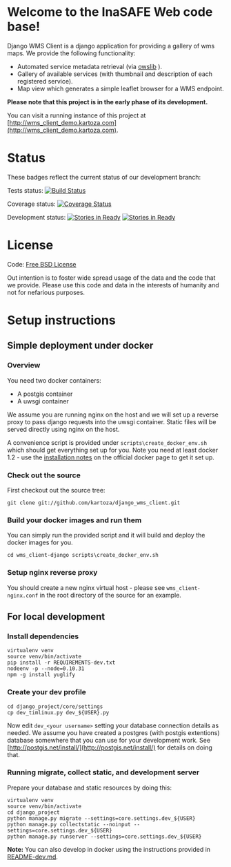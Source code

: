 # Welcome to the InaSAFE Web code base!

Django WMS Client is a django application for providing a gallery of wms maps.
We provide the following functionality:

* Automated service metadata retrieval (via [owslib](http://geopython.github.io/OWSLib/) ).
* Gallery of available services (with thumbnail and description of each registered service).
* Map view which generates a simple leaflet browser for a WMS endpoint.

**Please note that this project is in the early phase of its development.**

You can visit a running instance of this project at 
[http://wms_client_demo.kartoza.com](http://wms_client_demo.kartoza.com).

# Status

These badges reflect the current status of our development branch:

Tests status: [![Build Status](https://travis-ci.org/kartoza/wms_client-django.svg)](https://travis-ci.org/kartoza/wms_client-django)

Coverage status: [![Coverage Status](https://coveralls.io/repos/kartoza/django_wms_client/badge.png?branch=develop)](https://coveralls.io/r/kartoza/django_wms_client?branch=develop)

Development status: [![Stories in Ready](https://badge.waffle.io/kartoza/django_wms_client.svg?label=ready&title=Ready)](http://waffle.io/kartoza/django_wms_client) [![Stories in Ready](https://badge.waffle.io/kartoza/django_wms_client.svg?label=In%20Progress&title=In%20Progress)](http://waffle.io/kartoza/django_wms_client)

# License

Code: [Free BSD License](http://www.freebsd.org/copyright/freebsd-license.html)

Out intention is to foster wide spread usage of the data and the code that we
provide. Please use this code and data in the interests of humanity and not for
nefarious purposes.

# Setup instructions

## Simple deployment under docker

### Overview

You need two docker containers:

* A postgis container
* A uwsgi container

We assume you are running nginx on the host and we will set up a reverse
proxy to pass django requests into the uwsgi container. Static files will
be served directly using nginx on the host.

A convenience script is provided under ``scripts\create_docker_env.sh`` which
should get everything set up for you. Note you need at least docker 1.2 - use
the [installation notes](http://docs.docker.com/installation/ubuntulinux/) 
on the official docker page to get it set up.

### Check out the source


First checkout out the source tree:

```
git clone git://github.com/kartoza/django_wms_client.git
```

### Build your docker images and run them

You can simply run the provided script and it will build and deploy the docker
images for you.

``
cd wms_client-django
scripts\create_docker_env.sh
``

### Setup nginx reverse proxy

You should create a new nginx virtual host - please see 
``wms_client-nginx.conf`` in the root directory of the source for an example.


## For local development

### Install dependencies

```
virtualenv venv
source venv/bin/activate
pip install -r REQUIREMENTS-dev.txt
nodeenv -p --node=0.10.31
npm -g install yuglify
```

### Create your dev profile


```
cd django_project/core/settings
cp dev_timlinux.py dev_${USER}.py
```

Now edit ``dev_<your username>`` setting your database connection details as
needed. We assume you have created a postgres (with postgis extentions) 
database somewhere that you can use for your development work. See 
[http://postgis.net/install/](http://postgis.net/install/) for details on doing
that.

### Running migrate, collect static, and development server

Prepare your database and static resources by doing this:

```
virtualenv venv
source venv/bin/activate
cd django_project
python manage.py migrate --settings=core.settings.dev_${USER}
python manage.py collectstatic --noinput --settings=core.settings.dev_${USER}
python manage.py runserver --settings=core.settings.dev_${USER}
```

**Note:** You can also develop in docker using the instructions provided in
[README-dev.md](https://github.com/aifdr/wms_client-django/blob/develop/README-dev.md).




